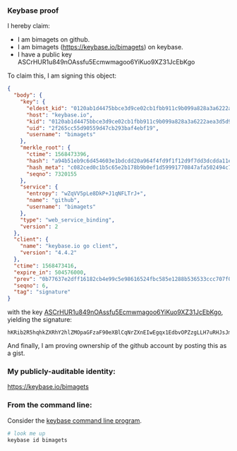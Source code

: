 ### Keybase proof

I hereby claim:

  * I am bimagets on github.
  * I am bimagets (https://keybase.io/bimagets) on keybase.
  * I have a public key ASCrHUR1u849nOAssfu5Ecmwmagoo6YiKuo9XZ31JcEbKgo

To claim this, I am signing this object:

```json
{
  "body": {
    "key": {
      "eldest_kid": "0120ab1d4475bbce3d9ce02cb1fbb911c9b099a828a3a6222aea3d5d9df525c11b2a0a",
      "host": "keybase.io",
      "kid": "0120ab1d4475bbce3d9ce02cb1fbb911c9b099a828a3a6222aea3d5d9df525c11b2a0a",
      "uid": "2f265cc55d90559d47cb293baf4ebf19",
      "username": "bimagets"
    },
    "merkle_root": {
      "ctime": 1568473396,
      "hash": "a94b51eb9c6d454603e1bdcdd20a964f4fd9f1f12d9f7dd3dcdda11e4a57fd713fc7d971cfc43fe9f63b8d0ffefda47cf0cbc8f192c62369ee4e7b4039273551",
      "hash_meta": "c082ced0c1b5c65e2b178b9b0ef1d59991770847afa502494c72021cc5010c3b",
      "seqno": 7320155
    },
    "service": {
      "entropy": "wZqVV5pLe8DkP+J1qNFLTrJ+",
      "name": "github",
      "username": "bimagets"
    },
    "type": "web_service_binding",
    "version": 2
  },
  "client": {
    "name": "keybase.io go client",
    "version": "4.4.2"
  },
  "ctime": 1568473416,
  "expire_in": 504576000,
  "prev": "0b77637e2dff16182cb4e99c5e98616524fbc585e1288b536533ccc707f09e34",
  "seqno": 6,
  "tag": "signature"
}
```

with the key [ASCrHUR1u849nOAssfu5Ecmwmagoo6YiKuo9XZ31JcEbKgo](https://keybase.io/bimagets), yielding the signature:

```
hKRib2R5hqhkZXRhY2hlZMOpaGFzaF90eXBlCqNrZXnEIwEgqx1EdbvOPZzgLLH7uRHJsJmoKKOmIirqPV2d9SXBGyoKp3BheWxvYWTESpcCBsQgC3djfi3/FhgstOmcXphhZST7xYXhKItTZTPMxwfwnjTEIHgRdRBfIkfGTC5mEssSQr0E71RmUr459mjYfE5LVBzHAgHCo3NpZ8RAt3lP/INqG3h52AfON9VeIlgDoPWcR/4azwO1hCI0LiIqAgucX+pJh7yTO6PWhkrAPwnuTW+8TBNGtCkV+Ru3DKhzaWdfdHlwZSCkaGFzaIKkdHlwZQildmFsdWXEIHOEpw009Ef+c6Nbo+EZQwd/zI2ivXjJnANmj04TwqpXo3RhZ80CAqd2ZXJzaW9uAQ==

```

And finally, I am proving ownership of the github account by posting this as a gist.

### My publicly-auditable identity:

https://keybase.io/bimagets

### From the command line:

Consider the [keybase command line program](https://keybase.io/download).

```bash
# look me up
keybase id bimagets
```

